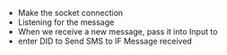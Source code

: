 - Make the socket connection
- Listening for the message
- When we receive a new message, pass it into Input to
- enter DID to Send SMS to IF Message received
